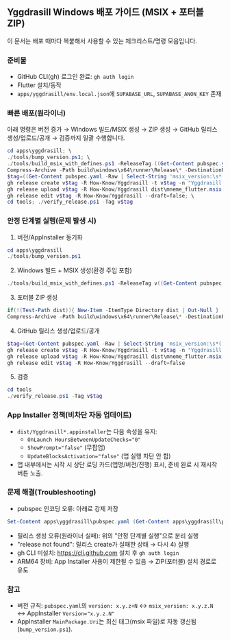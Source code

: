## Yggdrasill Windows 배포 가이드 (MSIX + 포터블 ZIP)

이 문서는 배포 때마다 복붙해서 사용할 수 있는 체크리스트/명령 모음입니다.

### 준비물
- GitHub CLI(gh) 로그인 완료: `gh auth login`
- Flutter 설치/동작
- `apps/yggdrasill/env.local.json`에 `SUPABASE_URL`, `SUPABASE_ANON_KEY` 존재

### 빠른 배포(원라이너)
아래 명령은 버전 증가 → Windows 빌드/MSIX 생성 → ZIP 생성 → GitHub 릴리스 생성/업로드/공개 → 검증까지 일괄 수행합니다.

```powershell
cd apps\yggdrasill; \
./tools/bump_version.ps1; \
./tools/build_msix_with_defines.ps1 -ReleaseTag ((Get-Content pubspec.yaml -Raw | Select-String 'msix_version:\s*([0-9]+\.[0-9]+\.[0-9]+)').Matches.Groups[1].Value | ForEach-Object { 'v'+$_ }); \
Compress-Archive -Path build\windows\x64\runner\Release\* -DestinationPath dist\Yggdrasill_portable_x64.zip -Force; \
$tag=((Get-Content pubspec.yaml -Raw | Select-String 'msix_version:\s*([0-9]+\.[0-9]+\.[0-9]+)').Matches.Groups[1].Value); \
gh release create v$tag -R How-Know/Yggdrasill -t v$tag -n "Yggdrasill v$tag" -d; \
gh release upload v$tag -R How-Know/Yggdrasill dist\mneme_flutter.msix dist\Yggdrasill.appinstaller dist\Yggdrasill_portable_x64.zip --clobber; \
gh release edit v$tag -R How-Know/Yggdrasill --draft=false; \
cd tools; ./verify_release.ps1 -Tag v$tag
```

### 안정 단계별 실행(문제 발생 시)
1) 버전/AppInstaller 동기화
```powershell
cd apps\yggdrasill
./tools/bump_version.ps1
```
2) Windows 빌드 + MSIX 생성(환경 주입 포함)
```powershell
./tools/build_msix_with_defines.ps1 -ReleaseTag v((Get-Content pubspec.yaml -Raw | Select-String 'msix_version:\s*([0-9]+\.[0-9]+\.[0-9]+)').Matches.Groups[1].Value)
```
3) 포터블 ZIP 생성
```powershell
if(!(Test-Path dist)){ New-Item -ItemType Directory dist | Out-Null }
Compress-Archive -Path build\windows\x64\runner\Release\* -DestinationPath dist\Yggdrasill_portable_x64.zip -Force
```
4) GitHub 릴리스 생성/업로드/공개
```powershell
$tag=(Get-Content pubspec.yaml -Raw | Select-String 'msix_version:\s*([0-9]+\.[0-9]+\.[0-9]+)').Matches.Groups[1].Value
gh release create v$tag -R How-Know/Yggdrasill -t v$tag -n "Yggdrasill v$tag" -d
gh release upload v$tag -R How-Know/Yggdrasill dist\mneme_flutter.msix dist\Yggdrasill.appinstaller dist\Yggdrasill_portable_x64.zip --clobber
gh release edit v$tag -R How-Know/Yggdrasill --draft=false
```
5) 검증
```powershell
cd tools
./verify_release.ps1 -Tag v$tag
```

### App Installer 정책(비차단 자동 업데이트)
- `dist/Yggdrasill*.appinstaller`는 다음 속성을 유지:
  - `OnLaunch HoursBetweenUpdateChecks="0"`
  - `ShowPrompt="false"` (무팝업)
  - `UpdateBlocksActivation="false"` (앱 실행 차단 안 함)
- 앱 내부에서는 시작 시 상단 로딩 카드(앱명/버전/진행) 표시, 준비 완료 시 재시작 버튼 노출.

### 문제 해결(Troubleshooting)
- pubspec 인코딩 오류: 아래로 강제 저장
```powershell
Set-Content apps\yggdrasill\pubspec.yaml (Get-Content apps\yggdrasill\pubspec.yaml -Raw) -Encoding UTF8
```
- 릴리스 생성 오류(원라이너 실패): 위의 "안정 단계별 실행"으로 분리 실행
- "release not found": 릴리스 create가 실패한 상태 → 다시 4) 실행
- gh CLI 미설치: https://cli.github.com 설치 후 `gh auth login`
- ARM64 장비: App Installer 사용이 제한될 수 있음 → ZIP(포터블) 설치 경로로 유도

### 참고
- 버전 규칙: `pubspec.yaml`의 `version: x.y.z+N` ↔ `msix_version: x.y.z.N` ↔ AppInstaller `Version="x.y.z.N"`
- AppInstaller `MainPackage.Uri`는 최신 태그(msix 파일)로 자동 갱신됨 (`bump_version.ps1`).



